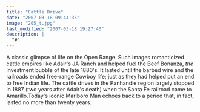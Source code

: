 ```yaml
---
title: "Cattle Drive"
date: "2007-03-18 09:44:35"
image: "205_t.jpg"
last_modified: "2007-03-18 19:27:40"
description: |
  "#"
---
```


A classic glimpse of life on the Open Range. Such images romanticized cattle empires like Adair's JA Ranch and helped fuel the Beef Bonanza, _the_ investment bubble of the late 1880's. It lasted until the barbed wire and the railroads ended free-range Cowboy life; just as they had helped put an end to free Indian life. The cattle drives in the Panhandle region largely stopped in 1887 (two years after Adair's death) when the Santa Fe railroad came to Amarillo.Today's iconic Marlboro Man echoes back to a period that, in fact, lasted no more than twenty years.

